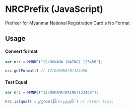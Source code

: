 NRCPrefix (JavaScript)
======================

Prefixer for Myanmar National Registration Card's No Format


## Usage

#### Convert format

```js
var nrc = MMNRC("12/OUKAMA (NAING) 123456");

nrc.getFormat() // 12/OUKAMA(N)123456
```

#### Test Equal

```js
var nrc = MMNRC("12/OUKAMA(NAING)123456");

nrc.isEqual('၁၂/ဥကမ(နိုင်)၁၂၃၄၅၆') // return true;
```